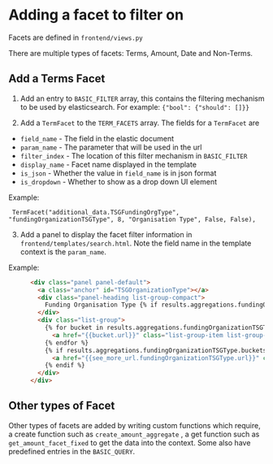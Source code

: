 # Adding a facet to filter on

Facets are defined in `frontend/views.py`

There are multiple types of facets: Terms, Amount, Date and Non-Terms.

## Add a Terms Facet

1. Add an entry to `BASIC_FILTER` array, this contains the filtering mechanism to be used by elasticsearch. For example: `{"bool": {"should": []}}`

2. Add a `TermFacet` to the `TERM_FACETS` array. The fields for a `TermFacet` are

* `field_name` - The field in the elastic document
* `param_name` - The parameter that will be used in the url
* `filter_index` - The location of this filter mechanism in `BASIC_FILTER`
* `display_name` - Facet name displayed in the template
* `is_json` - Whether the value in `field_name` is in json format
* `is_dropdown` - Whether to show as a drop down UI element

Example:
```
 TermFacet("additional_data.TSGFundingOrgType", "fundingOrganizationTSGType", 8, "Organisation Type", False, False),
 ```

 3. Add a panel to display the facet filter information in `frontend/templates/search.html`. Note the field name in the template context is the `param_name`.

Example:
```html
      <div class="panel panel-default">
        <a class="anchor" id="TSGOrganizationType"></a>
        <div class="panel-heading list-group-compact">
          Funding Organisation Type {% if results.aggregations.fundingOrganizationTSGType.clear_url %} <a href="{{results.aggregations.currency.clear_url}}"> <small>(clear)</small></a> {% endif%}
        </div>
        <div class="list-group">
          {% for bucket in results.aggregations.fundingOrganizationTSGType.buckets %}
            <a href="{{bucket.url}}" class="list-group-item list-group-compact {% if bucket.selected %}list-group-item-success{%endif%}"> {{bucket.key}} <small>({{bucket.doc_count|get_amount}})</small> </a>
          {% endfor %}
          {% if results.aggregations.fundingOrganizationTSGType.buckets|length > 2 %}
            <a href="{{see_more_url.fundingOrganizationTSGType.url}}" class="list-group-item list-group-compact see-more"> <b>{% if see_more_url.fundingOrganizationTSGType.more%}See More{% else %}See Less{% endif %}</b> </a>
          {% endif %}
        </div>
      </div>

```

## Other types of Facet

Other types of facets are added by writing custom functions which require, a create function such as `create_amount_aggregate` , a get function such as `get_amount_facet_fixed` to get the data into the context. Some also have predefined entries in the `BASIC_QUERY`.